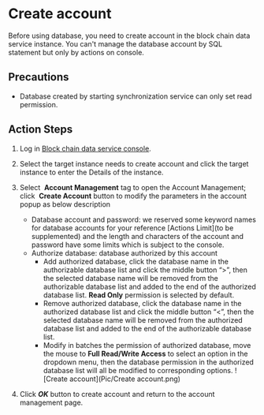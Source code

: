 # Create account
Before using database, you need to create account in the block chain data service instance. You can't manage the database account by SQL statement but only by actions on console.

## Precautions
* Database created by starting synchronization service can only set read permission.

## Action Steps
1. Log in [Block chain data service console](https://bds-console.jdcloud.com/block/list). 
2. Select the target instance needs to create account and click the target instance to enter the Details of the instance. 
3. Select  **Account Management** tag to open the Account Management; click  **Create Account** button to modify the parameters in the account popup as below description 
    * Database account and password: we reserved some keyword names for database accounts for your reference [Actions Limit](to be supplemented) and the length and characters of the account and password have some limits which is subject to the console.
    * Authorize database: database authorized by this account
        * Add authorized database, click the database name in the authorizable database list and click the middle button “>”, then the selected database name will be removed from the authorizable database list and added to the end of the authorized database list. **Read Only** permission is selected by default.
        * Remove authorized database, click the database name in the authorized database list and click the middle button “<”, then the selected database name will be removed from the authorized database list and added to the end of the authorizable database list.
        * Modify in batches the permission of authorized database, move the mouse to **Full Read/Write Access** to select an option in the dropdown menu, then the database permission in the authorized database list will all be modified to corresponding options.
    ![Create account](Pic/Create account.png)

4. Click ***OK*** button to create account and return to the account management page.
